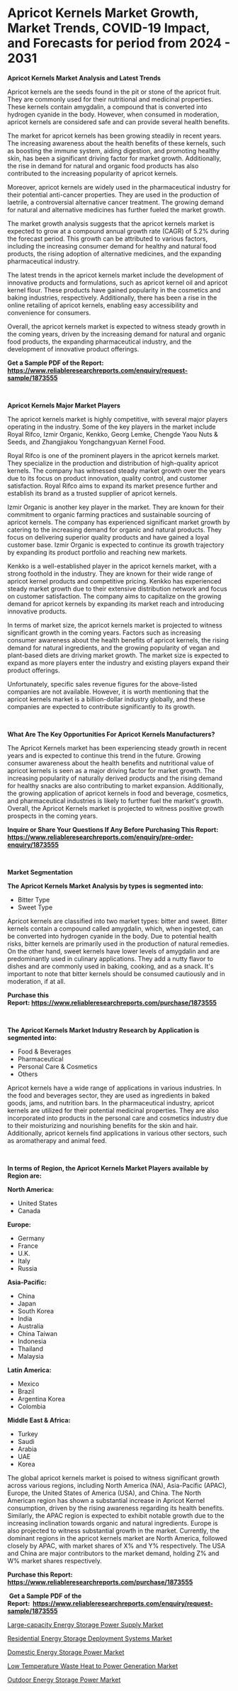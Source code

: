 <p><h1>Apricot Kernels Market Growth, Market Trends, COVID-19 Impact, and Forecasts for period from 2024 - 2031</h1></p><p><strong>Apricot Kernels Market Analysis and Latest Trends</strong></p>
<p><p>Apricot kernels are the seeds found in the pit or stone of the apricot fruit. They are commonly used for their nutritional and medicinal properties. These kernels contain amygdalin, a compound that is converted into hydrogen cyanide in the body. However, when consumed in moderation, apricot kernels are considered safe and can provide several health benefits.</p><p>The market for apricot kernels has been growing steadily in recent years. The increasing awareness about the health benefits of these kernels, such as boosting the immune system, aiding digestion, and promoting healthy skin, has been a significant driving factor for market growth. Additionally, the rise in demand for natural and organic food products has also contributed to the increasing popularity of apricot kernels.</p><p>Moreover, apricot kernels are widely used in the pharmaceutical industry for their potential anti-cancer properties. They are used in the production of laetrile, a controversial alternative cancer treatment. The growing demand for natural and alternative medicines has further fueled the market growth.</p><p>The market growth analysis suggests that the apricot kernels market is expected to grow at a compound annual growth rate (CAGR) of 5.2% during the forecast period. This growth can be attributed to various factors, including the increasing consumer demand for healthy and natural food products, the rising adoption of alternative medicines, and the expanding pharmaceutical industry.</p><p>The latest trends in the apricot kernels market include the development of innovative products and formulations, such as apricot kernel oil and apricot kernel flour. These products have gained popularity in the cosmetics and baking industries, respectively. Additionally, there has been a rise in the online retailing of apricot kernels, enabling easy accessibility and convenience for consumers.</p><p>Overall, the apricot kernels market is expected to witness steady growth in the coming years, driven by the increasing demand for natural and organic food products, the expanding pharmaceutical industry, and the development of innovative product offerings.</p></p>
<p><strong>Get a Sample PDF of the Report:&nbsp; <a href="https://www.reliableresearchreports.com/enquiry/request-sample/1873555">https://www.reliableresearchreports.com/enquiry/request-sample/1873555</a></strong></p>
<p>&nbsp;</p>
<p><strong>Apricot Kernels Major Market Players</strong></p>
<p><p>The apricot kernels market is highly competitive, with several major players operating in the industry. Some of the key players in the market include Royal Rifco, Izmir Organic, Kenkko, Georg Lemke, Chengde Yaou Nuts & Seeds, and Zhangjiakou Yongchangyuan Kernel Food.</p><p>Royal Rifco is one of the prominent players in the apricot kernels market. They specialize in the production and distribution of high-quality apricot kernels. The company has witnessed steady market growth over the years due to its focus on product innovation, quality control, and customer satisfaction. Royal Rifco aims to expand its market presence further and establish its brand as a trusted supplier of apricot kernels.</p><p>Izmir Organic is another key player in the market. They are known for their commitment to organic farming practices and sustainable sourcing of apricot kernels. The company has experienced significant market growth by catering to the increasing demand for organic and natural products. They focus on delivering superior quality products and have gained a loyal customer base. Izmir Organic is expected to continue its growth trajectory by expanding its product portfolio and reaching new markets.</p><p>Kenkko is a well-established player in the apricot kernels market, with a strong foothold in the industry. They are known for their wide range of apricot kernel products and competitive pricing. Kenkko has experienced steady market growth due to their extensive distribution network and focus on customer satisfaction. The company aims to capitalize on the growing demand for apricot kernels by expanding its market reach and introducing innovative products.</p><p>In terms of market size, the apricot kernels market is projected to witness significant growth in the coming years. Factors such as increasing consumer awareness about the health benefits of apricot kernels, the rising demand for natural ingredients, and the growing popularity of vegan and plant-based diets are driving market growth. The market size is expected to expand as more players enter the industry and existing players expand their product offerings.</p><p>Unfortunately, specific sales revenue figures for the above-listed companies are not available. However, it is worth mentioning that the apricot kernels market is a billion-dollar industry globally, and these companies are expected to contribute significantly to its growth.</p></p>
<p>&nbsp;</p>
<p><strong>What Are The Key Opportunities For Apricot Kernels Manufacturers?</strong></p>
<p><p>The Apricot Kernels market has been experiencing steady growth in recent years and is expected to continue this trend in the future. Growing consumer awareness about the health benefits and nutritional value of apricot kernels is seen as a major driving factor for market growth. The increasing popularity of naturally derived products and the rising demand for healthy snacks are also contributing to market expansion. Additionally, the growing application of apricot kernels in food and beverage, cosmetics, and pharmaceutical industries is likely to further fuel the market's growth. Overall, the Apricot Kernels market is projected to witness positive growth prospects in the coming years.</p></p>
<p><strong>Inquire or Share Your Questions If Any Before Purchasing This Report: <a href="https://www.reliableresearchreports.com/enquiry/pre-order-enquiry/1873555">https://www.reliableresearchreports.com/enquiry/pre-order-enquiry/1873555</a></strong></p>
<p>&nbsp;</p>
<p><strong>Market Segmentation</strong></p>
<p><strong>The Apricot Kernels Market Analysis by types is segmented into:</strong></p>
<p><ul><li>Bitter Type</li><li>Sweet Type</li></ul></p>
<p><p>Apricot kernels are classified into two market types: bitter and sweet. Bitter kernels contain a compound called amygdalin, which, when ingested, can be converted into hydrogen cyanide in the body. Due to potential health risks, bitter kernels are primarily used in the production of natural remedies. On the other hand, sweet kernels have lower levels of amygdalin and are predominantly used in culinary applications. They add a nutty flavor to dishes and are commonly used in baking, cooking, and as a snack. It's important to note that bitter kernels should be consumed cautiously and in moderation, if at all.</p></p>
<p><strong>Purchase this Report:&nbsp;<a href="https://www.reliableresearchreports.com/purchase/1873555">https://www.reliableresearchreports.com/purchase/1873555</a></strong></p>
<p>&nbsp;</p>
<p><strong>The Apricot Kernels Market Industry Research by Application is segmented into:</strong></p>
<p><ul><li>Food & Beverages</li><li>Pharmaceutical</li><li>Personal Care & Cosmetics</li><li>Others</li></ul></p>
<p><p>Apricot kernels have a wide range of applications in various industries. In the food and beverages sector, they are used as ingredients in baked goods, jams, and nutrition bars. In the pharmaceutical industry, apricot kernels are utilized for their potential medicinal properties. They are also incorporated into products in the personal care and cosmetics industry due to their moisturizing and nourishing benefits for the skin and hair. Additionally, apricot kernels find applications in various other sectors, such as aromatherapy and animal feed.</p></p>
<p>&nbsp;</p>
<p><strong>In terms of Region, the Apricot Kernels Market Players available by Region are:</strong></p>
<p>
    <p> <strong> North America: </strong>
        <ul>
            <li>United States</li>
            <li>Canada</li>
        </ul>
        </p> 
    <p> <strong> Europe: </strong>
        <ul>
            <li>Germany</li>
            <li>France</li>
            <li>U.K.</li>
            <li>Italy</li>
            <li>Russia</li>
        </ul>
        </p> 
    <p> <strong> Asia-Pacific: </strong>
        <ul>
            <li>China</li>
            <li>Japan</li>
            <li>South Korea</li>
            <li>India</li>
            <li>Australia</li>
            <li>China Taiwan</li>
            <li>Indonesia</li>
            <li>Thailand</li>
            <li>Malaysia</li>
        </ul>
        </p> 
    <p> <strong> Latin America: </strong>
        <ul>
            <li>Mexico</li>
            <li>Brazil</li>
            <li>Argentina Korea</li>
            <li>Colombia</li>
        </ul>
        </p> 
    <p> <strong> Middle East & Africa: </strong>
        <ul>
            <li>Turkey</li>
            <li>Saudi</li>
            <li>Arabia</li>
            <li>UAE</li>
            <li>Korea</li>
        </ul>
    </p>
    </p>
<p><p>The global apricot kernels market is poised to witness significant growth across various regions, including North America (NA), Asia-Pacific (APAC), Europe, the United States of America (USA), and China. The North American region has shown a substantial increase in Apricot Kernel consumption, driven by the rising awareness regarding its health benefits. Similarly, the APAC region is expected to exhibit notable growth due to the increasing inclination towards organic and natural ingredients. Europe is also projected to witness substantial growth in the market. Currently, the dominant regions in the apricot kernels market are North America, followed closely by APAC, with market shares of X% and Y% respectively. The USA and China are major contributors to the market demand, holding Z% and W% market shares respectively.</p></p>
<p><strong>Purchase this Report: <a href="https://www.reliableresearchreports.com/purchase/1873555">https://www.reliableresearchreports.com/purchase/1873555</a></strong></p>
<p>&nbsp;<strong>Get a Sample PDF of the Report:&nbsp;&nbsp;<a href="https://www.reliableresearchreports.com/enquiry/request-sample/1873555">https://www.reliableresearchreports.com/enquiry/request-sample/1873555</a></strong></p>
<p><strong></strong></p>
<p><p><a href="https://github.com/Chiragrp24/Market-Research-Report-List-2/blob/main/large-capacity-energy-storage-power-supply-market.md">Large-capacity Energy Storage Power Supply Market</a></p><p><a href="https://github.com/ChiragRP21/Market-Research-Report-List-2/blob/main/residential-energy-storage-deployment-systems-market.md">Residential Energy Storage Deployment Systems Market</a></p><p><a href="https://github.com/Chiragrp22/Market-Research-Report-List-2/blob/main/domestic-energy-storage-power-market.md">Domestic Energy Storage Power Market</a></p><p><a href="https://github.com/ChiragRp1/Market-Research-Report-List-2/blob/main/low-temperature-waste-heat-to-power-generation-market.md">Low Temperature Waste Heat to Power Generation Market</a></p><p><a href="https://github.com/Chiragrp23/Market-Research-Report-List-2/blob/main/outdoor-energy-storage-power-market.md">Outdoor Energy Storage Power Market</a></p></p>